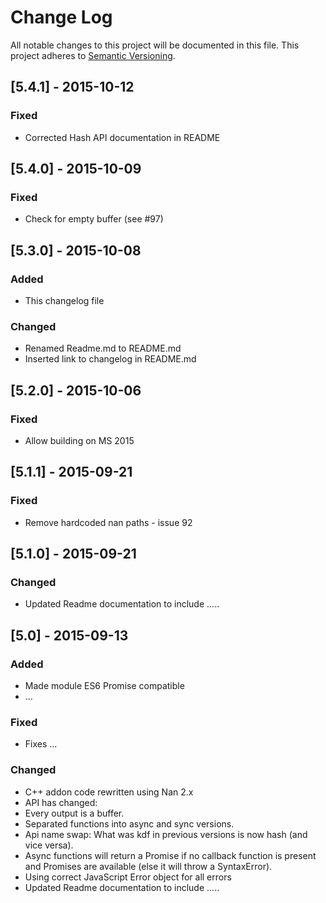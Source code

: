 # Change Log
All notable changes to this project will be documented in this file.
This project adheres to [Semantic Versioning](http://semver.org/).

## [5.4.1] - 2015-10-12
### Fixed
- Corrected Hash API documentation in README

## [5.4.0] - 2015-10-09
### Fixed
- Check for empty buffer (see #97)

## [5.3.0] - 2015-10-08
### Added
- This changelog file

### Changed
- Renamed Readme.md to README.md
- Inserted link to changelog in README.md

## [5.2.0] - 2015-10-06
### Fixed
- Allow building on MS 2015

## [5.1.1] - 2015-09-21
### Fixed
- Remove hardcoded nan paths - issue 92

## [5.1.0] - 2015-09-21
### Changed
- Updated Readme documentation to include .....

## [5.0] - 2015-09-13
### Added
- Made module ES6 Promise compatible
- ...

### Fixed
- Fixes ...

### Changed
- C++ addon code rewritten using Nan 2.x
- API has changed:
- Every output is a buffer.
- Separated functions into async and sync versions.
- Api name swap: What was kdf in previous versions is now hash (and vice versa).
- Async functions will return a Promise if no callback function is present and Promises are available (else it will throw a SyntaxError).
- Using correct JavaScript Error object for all errors
- Updated Readme documentation to include .....

